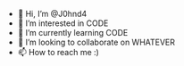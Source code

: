 - 👋 Hi, I’m @J0hnd4
- 👀 I’m interested in CODE 
- 🌱 I’m currently learning CODE
- 💞️ I’m looking to collaborate on WHATEVER
- 📫 How to reach me :)

<!---
J0hnd4/J0hnd4 is a ✨ special ✨ repository because its `README.md` (this file) appears on your GitHub profile.
You can click the Preview link to take a look at your changes.
--->
